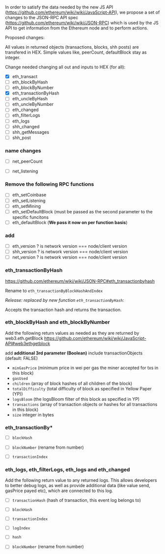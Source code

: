 In order to satisfy the data needed by the new JS API (https://github.com/ethereum/wiki/wiki/JavaScript-API), we propose a set of changes to the JSON-RPC API spec (https://github.com/ethereum/wiki/wiki/JSON-RPC) which is used by the JS API to get information from the Ethereum node and to perform actions.

Proposed changes:

All values in returned objects (transactions, blocks, shh posts) are transfered in HEX.
Simple values like, peerCount, defaultBlock stay as integer.

Change needed changing all out and inputs to HEX (for all):

- [x] eth_transact
- [ ] eth_blockByHash
- [ ] eth_blockByNumber
- [x] eth_transactionByHash
- [ ] eth_uncleByHash
- [ ] eth_uncleByNumber
- [ ] eth_changed
- [ ] eth_filterLogs
- [ ] eth_logs
- [ ] shh_changed
- [ ] shh_getMessages
- [ ] shh_post

### name changes

- [ ] net_peerCount
- [ ] net_listening


### Remove the following RPC functions

- [ ] eth_setCoinbase
- [ ] eth_setListening
- [ ] eth_setMining
- [ ] eth_setDefaultBlock (must be passed as the second parameter to the specific funcitons
- [ ] eth_defaultBlock (**We pass it now on per function basis**)

### add

- [ ] eth_version ? is network version ===  node/client version
- [ ] shh_version ? is network version ===  node/client version
- [ ] net_version ? is network version ===  node/client version

### eth_transactionByHash
https://github.com/ethereum/wiki/wiki/JSON-RPC#eth_transactionbyhash

Rename to `eth_transactionByBlockHashAndIndex`

*Release: replaced by new function `eth_transactionByHash`:*

Accepts the transaction hash and returns the transaction.

### eth_blockByHash and eth_blockByNumber 

Add the following return values as needed as they are returned by 
web3.eth.getBlock https://github.com/ethereum/wiki/wiki/JavaScript-API#web3ethgetblock

add **additional 3rd parameter (Boolean)** include transactionObjects (default: FALSE)

* `minGasPrice` (minimum price in wei per gas the miner accepted for txs in this block)
* `gasUsed`
* `children` (array of block hashes of all children of the block)
* `totalDifficulty` (total difficulty of block as specified in Yellow Paper (YP))
* `logsBloom` (the logsBloom filter of this block as specified in YP)
* `transactions` (array of transaction objects or hashes for all transactions in this block)
* `size` integer in bytes


### eth_transactionBy*

- [ ] `blockHash`
- [ ] `blockNumber` (rename from number)
- [ ] `transactionIndex`


### eth_logs, eth_filterLogs, eth_logs and eth_changed

Add the following return value to any returned logs. This allows developers to better debug logs, as well as provide additional data (like value send, gasPrice payed etc), which are connected to this log.

- [ ] `transactionHash` (hash of transaction, this event log belongs to)
- [ ] `blockHash`
- [ ] `transactionIndex`
- [ ] `logIndex`
- [ ] `hash`
- [ ] `blockNumber` (rename from number)


